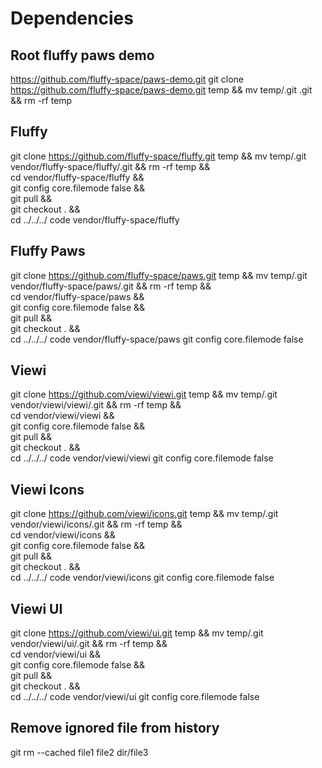 # Dependencies

## Root fluffy paws demo
https://github.com/fluffy-space/paws-demo.git
git clone https://github.com/fluffy-space/paws-demo.git temp && mv temp/.git .git && rm -rf temp


## Fluffy

git clone https://github.com/fluffy-space/fluffy.git temp && mv temp/.git vendor/fluffy-space/fluffy/.git && rm -rf temp && \
cd vendor/fluffy-space/fluffy && \
git config core.filemode false && \
git pull && \
git checkout . && \
cd ../../../
code vendor/fluffy-space/fluffy


## Fluffy Paws

git clone https://github.com/fluffy-space/paws.git temp && mv temp/.git vendor/fluffy-space/paws/.git && rm -rf temp && \
cd vendor/fluffy-space/paws && \
git config core.filemode false && \
git pull && \
git checkout . && \
cd ../../../
code vendor/fluffy-space/paws
git config core.filemode false

## Viewi

git clone https://github.com/viewi/viewi.git temp && mv temp/.git vendor/viewi/viewi/.git && rm -rf temp && \
cd vendor/viewi/viewi && \
git config core.filemode false && \
git pull && \
git checkout . && \
cd ../../../
code vendor/viewi/viewi
git config core.filemode false

## Viewi Icons

git clone https://github.com/viewi/icons.git temp && mv temp/.git vendor/viewi/icons/.git && rm -rf temp && \
cd vendor/viewi/icons && \
git config core.filemode false && \
git pull && \
git checkout . && \
cd ../../../
code vendor/viewi/icons
git config core.filemode false

## Viewi UI

git clone https://github.com/viewi/ui.git temp && mv temp/.git vendor/viewi/ui/.git && rm -rf temp && \
cd vendor/viewi/ui && \
git config core.filemode false && \
git pull && \
git checkout . && \
cd ../../../
code vendor/viewi/ui
git config core.filemode false


## Remove ignored file from history

git rm --cached file1 file2 dir/file3